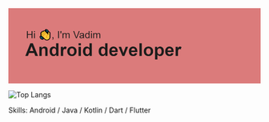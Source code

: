 <img align="center" alt="Coding" src="header.png">

![Top Langs](https://github-readme-stats.vercel.app/api/top-langs/?username=VMolinov&langs_count=4)

Skills: Android / Java / Kotlin / Dart / Flutter

<!--
**VMoLinov/VMolinov** is a ✨ _special_ ✨ repository because its `README.md` (this file) appears on your GitHub profile.

Here are some ideas to get you started:

- 🔭 I’m currently working on ...
- 🌱 I’m currently learning ...
- 👯 I’m looking to collaborate on ...
- 🤔 I’m looking for help with ...
- 💬 Ask me about ...
- 📫 How to reach me: ...
- 😄 Pronouns: ...
- ⚡ Fun fact: ...
-->
